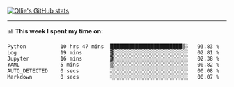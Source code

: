 <!--
**icedpanda/icedpanda** is a ✨ _special_ ✨ repository because its `README.md` (this file) appears on your GitHub profile.

Here are some ideas to get you started:

- 🔭 I’m currently working on ...
- 🌱 I’m currently learning ...
- 👯 I’m looking to collaborate on ...
- 🤔 I’m looking for help with ...
- 💬 Ask me about ...
- 📫 How to reach me: ...
- 😄 Pronouns: ...
- ⚡ Fun fact: ...
-->
[![Ollie's GitHub stats](https://github-readme-stats-icedpanda.vercel.app/api?username=icedpanda&count_private=true&show_icons=true)](https://github.com/icedpanda)

---
📊 **This week I spent my time on:**
<!--START_SECTION:waka-->

```text
Python           10 hrs 47 mins  ███████████████████████▒░   93.83 %
Log              19 mins         ▓░░░░░░░░░░░░░░░░░░░░░░░░   02.81 %
Jupyter          16 mins         ▓░░░░░░░░░░░░░░░░░░░░░░░░   02.38 %
YAML             5 mins          ▒░░░░░░░░░░░░░░░░░░░░░░░░   00.82 %
AUTO_DETECTED    0 secs          ░░░░░░░░░░░░░░░░░░░░░░░░░   00.08 %
Markdown         0 secs          ░░░░░░░░░░░░░░░░░░░░░░░░░   00.07 %
```

<!--END_SECTION:waka-->
